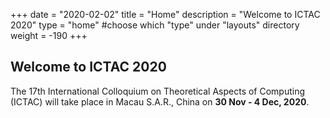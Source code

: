 +++
date = "2020-02-02"
title = "Home"
description = "Welcome to ICTAC 2020"
type = "home"  #choose which "type" under "layouts" directory
weight = -190
+++

## Welcome to ICTAC 2020

The 17th International Colloquium on Theoretical Aspects of Computing
(ICTAC) will take place in Macau S.A.R., China on **30 Nov - 4 Dec, 2020**.


